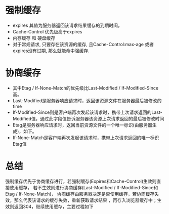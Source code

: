 # 强制缓存
* expires 其值为服务器返回该请求结果缓存的到期时间，
* Cache-Control 优先级高于expires
* 内存缓存 和 硬盘缓存
* 对于常规请求, 只要存在该资源的缓存, 且Cache-Control:max-age 或者expires没有过期, 那么就能命中强缓存.

# 协商缓存
*  其中Etag / If-None-Match的优先级比Last-Modified / If-Modified-Since高。
* Last-Modified是服务器响应请求时，返回该资源文件在服务器最后被修改的time
* If-Modified-Since则是客户端再次发起该请求时，携带上次请求返回的Last-Modified值，通过此字段值告诉服务器该资源上次请求返回的最后被修改时间
* Etag是服务器响应请求时，返回当前资源文件的一个唯一标识(由服务器生成)，如下。
* If-None-Match是客户端再次发起该请求时，携带上次请求返回的唯一标识Etag值


# 总结
强制缓存优先于协商缓存进行，若强制缓存(Expires和Cache-Control)生效则直接使用缓存，
若不生效则进行协商缓存(Last-Modified / If-Modified-Since和Etag / If-None-Match)，
协商缓存由服务器决定是否使用缓存，若协商缓存失效，那么代表该请求的缓存失效，重新获取请求结果
，再存入浏览器缓存中；生效则返回304，继续使用缓存，主要过程如下






